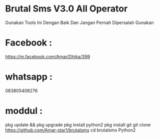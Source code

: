 # Brutal Sms V3.0 All Operator

Gunakan Tools Ini Dengan Baik Dan Jangan Pernah Dipersalah Gunakan

# Facebook : 

https://m.facebook.com/Amar/Dhika/399

# whatsapp : 

083805408276

# moddul :

pkg update && pkg upgrade
pkg install python2
pkg install git
git clone https://github.com/Amar-star1/brutalsms
cd brutalsms
Python2
